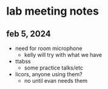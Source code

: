 # lab meeting notes
## feb 5, 2024

- need for room microphone
	- kelly will try with what we have
- ttabss
	- some practice talks/etc
- licors, anyone using them?
	- no until evan needs them
